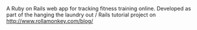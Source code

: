 A Ruby on Rails web app for tracking fitness training online. Developed as part of the hanging the laundry out / Rails tutorial project on http://www.rollamonkey.com/blog/